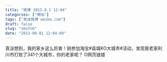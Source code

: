 ```yaml
---
title: "微博 2013.8.1 12:04"
categories: ["嘀咕"]
tags: ["来自微博 weibo.com"]
draft: false
slug: "xmofnG"
date: "2013-08-01 12:04:00"
---
```


<p>真没想到，我的家乡这么厉害！刚参加淘宝#县城KO大城市#活动，发现我老家利川市打败了341个大城市，你的老家呢？ O网页链接 ​​​​</p>
